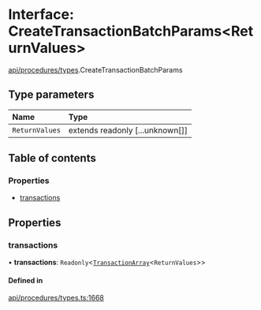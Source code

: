 # Interface: CreateTransactionBatchParams\<ReturnValues\>

[api/procedures/types](../wiki/api.procedures.types).CreateTransactionBatchParams

## Type parameters

| Name | Type |
| :------ | :------ |
| `ReturnValues` | extends readonly [...unknown[]] |

## Table of contents

### Properties

- [transactions](../wiki/api.procedures.types.CreateTransactionBatchParams#transactions)

## Properties

### transactions

• **transactions**: `Readonly`\<[`TransactionArray`](../wiki/api.procedures.types#transactionarray)\<`ReturnValues`\>\>

#### Defined in

[api/procedures/types.ts:1668](https://github.com/PolymeshAssociation/polymesh-sdk/blob/8a9e72221/src/api/procedures/types.ts#L1668)
